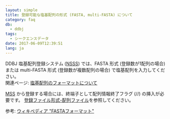 ```yaml
---
layout: simple
title: 登録可能な塩基配列の形式 (FASTA, multi-FASTA) について
category: faq
db:
  - ddbj
tags: 
  - シークエンスデータ
date: 2017-06-09T12:39:51
lang: ja
---
```


DDBJ 塩基配列登録システム ([NSSS](/ddbj/web-submission.html)) では、FASTA 形式 (登録数が1配列の場合) または multi-FASTA 形式 (登録数が複数配列の場合) で塩基配列を入力してください。  
関連ページ: [塩基配列のフォーマットについて](/ddbj/web-submission-help.html#flow-5-1)

[MSS](/ddbj/mss.html) から登録する場合には、終端子として配列情報終了フラグ (//) の挿入が必要です。
[登録ファイル形式-配列ファイル](/ddbj/file-format.html#sequence)を参照してください。

参考: [ウィキペディア "FASTAフォーマット"](https://ja.wikipedia.org/wiki/FASTA#FASTA.E3.83.95.E3.82.A9.E3.83.BC.E3.83.9E.E3.83.83.E3.83.88)
